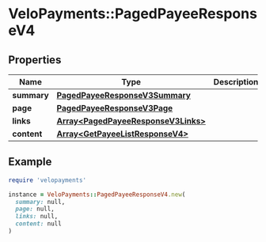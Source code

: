 # VeloPayments::PagedPayeeResponseV4

## Properties

| Name | Type | Description | Notes |
| ---- | ---- | ----------- | ----- |
| **summary** | [**PagedPayeeResponseV3Summary**](PagedPayeeResponseV3Summary.md) |  | [optional] |
| **page** | [**PagedPayeeResponseV3Page**](PagedPayeeResponseV3Page.md) |  | [optional] |
| **links** | [**Array&lt;PagedPayeeResponseV3Links&gt;**](PagedPayeeResponseV3Links.md) |  | [optional] |
| **content** | [**Array&lt;GetPayeeListResponseV4&gt;**](GetPayeeListResponseV4.md) |  | [optional] |

## Example

```ruby
require 'velopayments'

instance = VeloPayments::PagedPayeeResponseV4.new(
  summary: null,
  page: null,
  links: null,
  content: null
)
```


